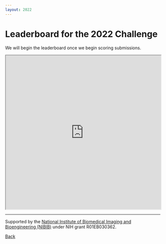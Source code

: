 ```yaml
---
layout: 2022
---
```


# Leaderboard for the 2022 Challenge

We will begin the leaderboard once we begin scoring submissions.

<iframe width='100%' height='500' src="https://docs.google.com/spreadsheets/d/e/2PACX-1vSdZnfLyhTVeX8tb2ujs4zko7UWLvPWdml82K2NEB0GO0S2vsAwFGqEVx7yf4yDvw40nj9azU6JuHGF/pubhtml?gid=0&amp;single=true&amp;widget=true&amp;headers=false"></iframe>

---

Supported by the [National Institute of Biomedical Imaging and Bioengineering (NIBIB)](https://www.nibib.nih.gov/) under NIH grant R01EB030362.

[Back](../)
